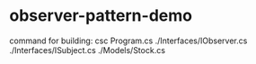 # observer-pattern-demo

command for building: csc Program.cs ./Interfaces/IObserver.cs ./Interfaces/ISubject.cs ./Models/Stock.cs